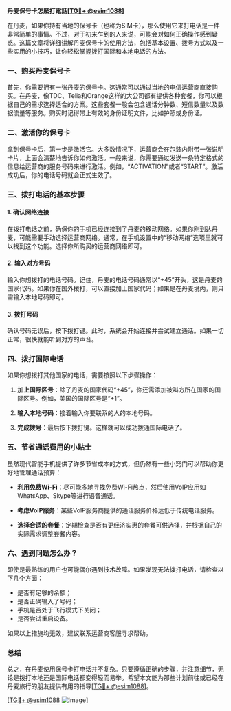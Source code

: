 **丹麦保号卡怎麽打電話[[TG💪+ @esim1088](https://t.me/s/esim1088)]**

在丹麦，如果你持有当地的保号卡（也称为SIM卡），那么使用它来打电话是一件非常简单的事情。不过，对于初来乍到的人来说，可能会对如何正确操作感到疑惑。这篇文章将详细讲解丹麦保号卡的使用方法，包括基本设置、拨号方式以及一些实用的小技巧，让你轻松掌握拨打国际和本地电话的方法。

### 一、购买丹麦保号卡

首先，你需要拥有一张丹麦的保号卡。这通常可以通过当地的电信运营商直接购买。在丹麦，像TDC、Telia和Orange这样的大公司都有提供各种套餐，你可以根据自己的需求选择适合的方案。这些套餐一般会包含通话分钟数、短信数量以及数据流量等服务。购买时记得带上有效的身份证明文件，比如护照或身份证。

### 二、激活你的保号卡

拿到保号卡后，第一步是激活它。大多数情况下，运营商会在包装内附带一张说明卡片，上面会清楚地告诉你如何激活。一般来说，你需要通过发送一条特定格式的信息给运营商的服务号码来进行激活。例如，“ACTIVATION”或者“START”。激活成功后，你的电话号码就会正式生效了。

### 三、拨打电话的基本步骤

#### 1. 确认网络连接
在拨打电话之前，确保你的手机已经连接到了丹麦的移动网络。如果你刚到达丹麦，可能需要手动选择运营商网络。通常，在手机设置中的“移动网络”选项里就可以找到这个功能。选择你所购买的运营商网络即可。

#### 2. 输入对方号码
输入你想拨打的电话号码。记住，丹麦的电话号码通常以“+45”开头，这是丹麦的国家代码。如果你在国外拨打，可以直接加上国家代码；如果是在丹麦境内，则只需输入本地号码即可。

#### 3. 拨打号码
确认号码无误后，按下拨打键。此时，系统会开始连接并尝试建立通话。如果一切正常，很快就能听到对方的声音。

### 四、拨打国际电话

如果你想拨打其他国家的电话，需要按照以下步骤操作：

1. **加上国际区号**：除了丹麦的国家代码“+45”，你还需添加被叫方所在国家的国际区号。例如，美国的国际区号是“+1”。
   
2. **输入本地号码**：接着输入你要联系的人的本地号码。

3. **完成拨号**：最后按下拨打键。这样就可以成功拨通国际电话了。

### 五、节省通话费用的小贴士

虽然现代智能手机提供了许多节省成本的方式，但仍然有一些小窍门可以帮助你更好地管理通话预算：

- **利用免费Wi-Fi**：尽可能多地寻找免费Wi-Fi热点，然后使用VoIP应用如WhatsApp、Skype等进行语音通话。
  
- **考虑VoIP服务**：某些VoIP服务商提供的通话服务价格远低于传统电话服务。

- **选择合适的套餐**：定期检查是否有更经济实惠的套餐可供选择，并根据自己的实际需求调整套餐内容。

### 六、遇到问题怎么办？

即使是最熟练的用户也可能偶尔遇到技术故障。如果发现无法拨打电话，请检查以下几个方面：
- 是否有足够的余额；
- 是否正确输入了号码；
- 手机是否处于飞行模式下关闭；
- 是否尝试重启设备。

如果以上措施均无效，建议联系运营商客服寻求帮助。

### 总结

总之，在丹麦使用保号卡打电话并不复杂。只要遵循正确的步骤，并注意细节，无论是拨打本地还是国际电话都变得轻而易举。希望本文能为那些计划前往或已经在丹麦旅行的朋友提供有用的指导[[TG💪+ @esim1088](https://t.me/s/esim1088)]。

[[TG💪+ @esim1088](https://t.me/s/esim1088) ![Image](https://i.postimg.cc/4NQfJmqS/Snipaste-2025-05-13-00-14-12.png)]